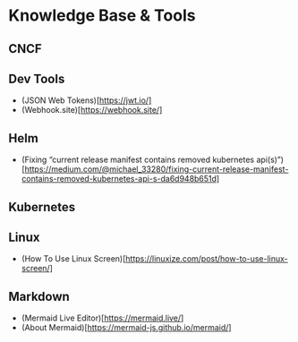 # Knowledge Base & Tools

## CNCF

## Dev Tools

* (JSON Web Tokens)[https://jwt.io/]
* (Webhook.site)[https://webhook.site/]

## Helm

* (Fixing “current release manifest contains removed kubernetes api(s)”)[https://medium.com/@michael_33280/fixing-current-release-manifest-contains-removed-kubernetes-api-s-da6d948b651d]

## Kubernetes

## Linux

* (How To Use Linux Screen)[https://linuxize.com/post/how-to-use-linux-screen/]

## Markdown

* (Mermaid Live Editor)[https://mermaid.live/]
* (About Mermaid)[https://mermaid-js.github.io/mermaid/]
